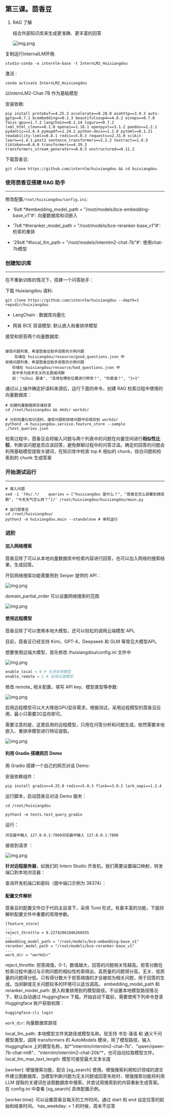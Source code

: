 ## 第三课。茴香豆

1. RAG 了解

   结合外部知识库来生成更准确、更丰富的回答

    ![img.png](../images/03_01.png)


复制运行InternalLM环境:

`studio-conda -o internlm-base -t InternLM2_Huixiangdou`

激活 :

`conda activate InternLM2_Huixiangdou`


以InternLM2-Chat-7B 作为基础模型

安装依赖:

`pip install protobuf==4.25.3 accelerate==0.28.0 aiohttp==3.9.3 auto-gptq==0.7.1 bcembedding==0.1.3 beautifulsoup4==4.8.2 einops==0.7.0 faiss-gpu==1.7.2 langchain==0.1.14 loguru==0.7.2 lxml_html_clean==0.1.0 openai==1.16.1 openpyxl==3.1.2 pandas==2.2.1 pydantic==2.6.4 pymupdf==1.24.1 python-docx==1.1.0 pytoml==0.1.21 readability-lxml==0.8.1 redis==5.0.3 requests==2.31.0 scikit-learn==1.4.1.post1 sentence_transformers==2.2.2 textract==1.6.5 tiktoken==0.6.0 transformers==4.39.3 transformers_stream_generator==0.0.5 unstructured==0.11.2`

下载茴香豆:

`git clone https://github.com/internlm/huixiangdou && cd huixiangdou`

### 使用茴香豆搭建 RAG 助手

---

修改配置`/root/huixiangdou/config.ini`:

- '6s#.*#embedding_model_path = "/root/models/bce-embedding-base_v1"#': 向量数据库和词嵌入

- '7s#.*#reranker_model_path = "/root/models/bce-reranker-base_v1"#': 检索的重排

- '29s#.*#local_llm_path = "/root/models/internlm2-chat-7b"#': 使用chat-7b模型

### 创建知识库

---

在不重新训练的情况下，搭建一个问答助手：

下载 Huixiangdou 语料:

`git clone https://github.com/internlm/huixiangdou --depth=1 repodir/huixiangdou`

- LangChain : 数据库向量化

- 网易 BCE 双语模型: 默认嵌入和重排序模型


接受和拒答两个向量数据库:

```text

接受问题列表，希望茴香豆助手回答的示例问题
    存储在 huixiangdou/resource/good_questions.json 中
拒绝问题列表，希望茴香豆助手拒答的示例问题
   存储在 huixiangdou/resource/bad_questions.json 中
   其中多为技术无关的主题或闲聊
   如："nihui 是谁", "具体在哪些位置进行修改？", "你是谁？", "1+1"
```

通过以上操作确定好语料来源后，运行下面的命令，创建 RAG 检索过程中使用的向量数据库：

```shell
# 创建向量数据库存储目录
cd /root/huixiangdou && mkdir workdir 

# 分别向量化知识语料、接受问题和拒绝问题中后保存到 workdir
python3 -m huixiangdou.service.feature_store --sample ./test_queries.json

```

检索过程中，茴香豆会将输入问题与两个列表中的问题在向量空间进行**相似性比较**，判断该问题是否应该回答，避免群聊过程中的问答泛滥。确定的回答的问题会利用基础模型提取关键词，在知识库中检索 top K 相似的 chunk，综合问题和检索到的 chunk 生成答案


### 开始测试运行

---

```shell
# 填入问题
sed -i '74s/.*/    queries = ["huixiangdou 是什么？", "茴香豆怎么部署到微信群", "今天天气怎么样？"]/' /root/huixiangdou/huixiangdou/main.py

# 运行茴香豆
cd /root/huixiangdou/
python3 -m huixiangdou.main --standalone # 单机运行

```

### 进阶

#### 加入网络搜索

茴香豆除了可以从本地向量数据库中检索内容进行回答，也可以加入网络的搜索结果，生成回答。

开启网络搜索功能需要用到 Serper 提供的 API：

![img.png](../images/03_note_加入网络搜索.png)

domain_partial_order 可以设置网络搜索的范围

![img.png](../images/03_note_05.png)


#### 使用远程模型

茴香豆除了可以使用本地大模型，还可以轻松的调用云端模型 API。

目前，茴香豆已经支持 Kimi，GPT-4，Deepseek 和 GLM 等常见大模型API。

想要使用远端大模型，首先修改 /huixiangdou/config.ini 文件中

![img.png](../images/03_note_远程模型.png)

```python
enable_local = 0 # 关闭本地模型
enable_remote = 1 # 启用云端模型
```

修改 remote_ 相关配置，填写 API key、模型类型等参数:

![img.png](../images/03_note_使用远程模型.png)

启用远程模型可以大大降低GPU显存需求，根据测试，采用远程模型的茴香豆应用，最小只需要2G显存即可。

需要注意的是，这里启用的远程模型，只用在问答分析和问题生成，依然需要本地嵌入、重排序模型进行特征提取。

![img.png](../images/03_note_本地demo.png)

#### 利用 Gradio 搭建网页 Demo

用 Gradio 搭建一个自己的网页对话 Demo:

安装依赖组件：

`pip install gradio==4.25.0 redis==5.0.3 flask==3.0.2 lark_oapi==1.2.4`

运行脚本，启动茴香豆对话 Demo 服务：

`cd /root/huixiangdou`

`python3 -m tests.test_query_gradio `

运行：

`浏览器中输入 127.0.0.1:7860浏览器中输入 127.0.0.1:7860`

接收到请求 ：

![img.png](../images/03_note_gradio.png)

**针对远程服务器**，如我们的 Intern Studio 开发机，我们需要设置端口映射，转发端口到本地浏览器：

查询开发机端口和密码（图中端口示例为 38374）：


#### 配置文件解析

茴香豆的配置文件位于代码主目录下，采用 Toml 形式，有着丰富的功能，下面将解析配置文件中重要的常用参数。

```shell
[feature_store]
...
reject_throttle = 0.22742061846268935
...
embedding_model_path = "/root/models/bce-embedding-base_v1"
reranker_model_path = "/root/models/bce-reranker-base_v1"
...
work_dir = "workdir"
```

reject_throttle: 拒答阈值，0-1，数值越大，回答的问题相关性越高。拒答分数在检索过程中通过与示例问题的相似性检索得出，高质量的问题得分高，无关、低质量的问题得分低。只有得分数大于拒答阈值的才会被视为相关问题，用于回答的生成。当闲聊或无关问题较多的环境可以适当调高。 embedding_model_path 和 reranker_model_path: 嵌入和重排用到的模型路径。不设置本地模型路径情况下，默认自动通过 Huggingface 下载。开始自动下载前，需要使用下列命令登录 Huggingface 账户获取权限：

`huggingface-cli login`

`work_dir`: 向量数据库路径

local_llm_path: 本地模型文件夹路径或模型名称。现支持 书生·浦语 和 通义千问 模型类型，调用 transformers 的 AutoModels 模块，除了模型路径，输入 Huggingface 上的模型名称，如*"internlm/internlm2-chat-7b"、"qwen/qwen-7b-chat-int8"、"internlm/internlm2-chat-20b"*，也可自动拉取模型文件。 local_llm_max_text_length: 模型可接受最大文本长度


[worker]: 增强搜索功能，配合 [sg_search] 使用。增强搜索利用知识领域的源文件建立图数据库，当模型判断问题为无关问题或回答失败时，增强搜索功能将利用 LLM 提取的关键词在该图数据库中搜索，并尝试用搜索到的内容重新生成答案。在 config.ini 中查看 [sg_search] 具体配置示例。

[worker.time]: 可以设置茴香豆每天的工作时间，通过 start 和 end 设定应答的起始和结束时间。 has_weekday: = 1 的时候，周末不应答